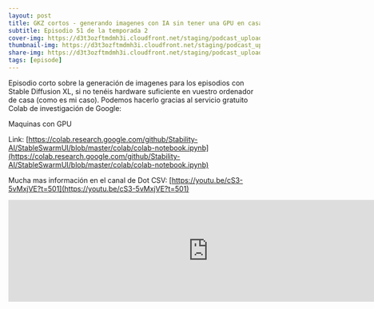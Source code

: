 ```yaml
---
layout: post
title: GKZ cortos - generando imagenes con IA sin tener una GPU en casa
subtitle: Episodio 51 de la temporada 2
cover-img: https://d3t3ozftmdmh3i.cloudfront.net/staging/podcast_uploaded_episode/14743809/14743809-1691318850382-cb0efc1039add.jpg
thumbnail-img: https://d3t3ozftmdmh3i.cloudfront.net/staging/podcast_uploaded_episode/14743809/14743809-1691318850382-cb0efc1039add.jpg
share-img: https://d3t3ozftmdmh3i.cloudfront.net/staging/podcast_uploaded_episode/14743809/14743809-1691318850382-cb0efc1039add.jpg
tags: [episode]
---
```


Episodio corto sobre la generación de imagenes para los episodios con Stable Diffusion XL, si no tenéis hardware suficiente en vuestro ordenador de casa (como es mi caso).
Podemos hacerlo gracias al servicio gratuito Colab de investigación de Google:

 Maquinas con GPU


 Link: [https://colab.research.google.com/github/Stability-AI/StableSwarmUI/blob/master/colab/colab-notebook.ipynb](https://colab.research.google.com/github/Stability-AI/StableSwarmUI/blob/master/colab/colab-notebook.ipynb)


 Mucha mas información en el canal de Dot CSV: [https://youtu.be/cS3-5vMxjVE?t=501](https://youtu.be/cS3-5vMxjVE?t=501)
<iframe src='https://podcasters.spotify.com/pod/show/geekingzone/embed/episodes/GKZ-cortos---generando-imgenes-con-IA-sin-tener-una-GPU-en-casa-e27pheb' height='204px' width='800px' frameborder='0' scrolling='no'></iframe>